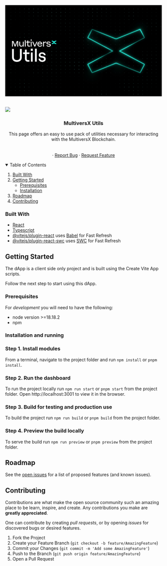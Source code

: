 <div style="text-align:center">
  <img
  src="https://github.com/multiversx/mx-utils-dapp/blob/main/public/preview.jpg"
  alt="MultiversX Network">
</div>
<br>

[![](https://img.shields.io/badge/made%20by-MultiversX-blue.svg)](http://multiversx.com/)
<br />

<p align="center">

 <h3 align="center">MultiversX Utils</h3>

  <p align="center">
This page offers an easy to use pack of utilities necessary for interacting with the MultiversX Blockchain.
    <br />
    <br />
    <br />
    ·
    <a href="https://github.com/multiversx/mx-utils-dapp/issues">Report Bug</a>
    ·
    <a href="https://github.com/multiversx/mx-utils-dapp/issues">Request Feature</a>
  </p>
</p>

<!-- TABLE OF CONTENTS -->
<details open="open">
  <summary>Table of Contents</summary>
  <ol>
    <li><a href="#built-with">Built With</a>    </li>
    <li>
      <a href="#getting-started">Getting Started</a>
      <ul>
        <li><a href="#prerequisites">Prerequisites</a></li>
        <li><a href="#installation">Installation</a></li>
      </ul>
    </li>
    <li><a href="#roadmap">Roadmap</a></li>
    <li><a href="#contributing">Contributing</a></li>
  </ol>
</details>

### Built With

- [React](https://reactjs.org/)
- [Typescript](https://www.typescriptlang.org/)
- [@vitejs/plugin-react](https://github.com/vitejs/vite-plugin-react/blob/main/packages/plugin-react/README.md) uses [Babel](https://babeljs.io/) for Fast Refresh
- [@vitejs/plugin-react-swc](https://github.com/vitejs/vite-plugin-react-swc) uses [SWC](https://swc.rs/) for Fast Refresh

<!-- GETTING STARTED -->

## Getting Started

The dApp is a client side only project and is built using the Create Vite App scripts.

Follow the next step to start using this dApp.

### Prerequisites

For _development_ you will need to have the following:

- node version >=18.18.2
- npm

### Installation and running

### Step 1. Install modules

From a terminal, navigate to the project folder and run `npm install` or `pnpm install`.

### Step 2. Run the dashboard

To run the project locally run `npm run start` or `pnpm start` from the project folder. Open http://localhost:3001 to view it in the browser.

### Step 3. Build for testing and production use

To build the project run `npm run build` or `pnpm build` from the project folder.

### Step 4. Preview the build locally

To serve the build run `npm run preview` or `pnpm preview` from the project folder.

<!-- ROADMAP -->

## Roadmap

See the [open issues](https://github.com/multiversx/mx-utils-dapp/issues) for a list of proposed features (and known issues).

<!-- CONTRIBUTING -->

## Contributing

Contributions are what make the open source community such an amazing place to be learn, inspire, and create. Any contributions you make are **greatly appreciated**.

One can contribute by creating _pull requests_, or by opening _issues_ for discovered bugs or desired features.

1. Fork the Project
2. Create your Feature Branch (`git checkout -b feature/AmazingFeature`)
3. Commit your Changes (`git commit -m 'Add some AmazingFeature'`)
4. Push to the Branch (`git push origin feature/AmazingFeature`)
5. Open a Pull Request
